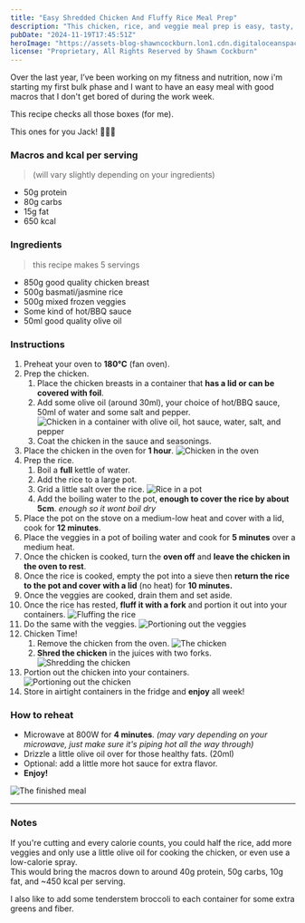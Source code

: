 ```yaml
---
title: "Easy Shredded Chicken And Fluffy Rice Meal Prep"
description: "This chicken, rice, and veggie meal prep is easy, tasty, and great for the gym. Packed with protein and good carbs, it’s perfect for fueling your workouts and staying on track all week!"
pubDate: "2024-11-19T17:45:51Z"
heroImage: "https://assets-blog-shawncockburn.lon1.cdn.digitaloceanspaces.com/posts/2024-11-gym-meal-prep/step-8.jpg"
license: "Proprietary, All Rights Reserved by Shawn Cockburn"
---
```


Over the last year, I’ve been working on my fitness and nutrition, now i'm starting my first bulk phase and I want to have an easy meal with good macros that I don't get bored of during the work week.

This recipe checks all those boxes (for me).

This ones for you Jack! 🍗🍚🥦

### Macros and kcal per serving
> (will vary slightly depending on your ingredients)
- 50g protein
- 80g carbs
- 15g fat
- 650 kcal

### Ingredients
> this recipe makes 5 servings

- 850g good quality chicken breast
- 500g basmati/jasmine rice
- 500g mixed frozen veggies
- Some kind of hot/BBQ sauce
- 50ml good quality olive oil

### Instructions

1. Preheat your oven to **180°C** (fan oven).
2. Prep the chicken.
   1. Place the chicken breasts in a container that **has a lid or can be covered with foil**.
   2. Add some olive oil (around 30ml), your choice of hot/BBQ sauce, 50ml of water and some salt and pepper.
   ![Chicken in a container with olive oil, hot sauce, water, salt, and pepper](https://assets-blog-shawncockburn.lon1.cdn.digitaloceanspaces.com/posts/2024-11-gym-meal-prep/step-1.jpg)
   3. Coat the chicken in the sauce and seasonings.
3. Place the chicken in the oven for **1 hour**. 
   ![Chicken in the oven](https://assets-blog-shawncockburn.lon1.cdn.digitaloceanspaces.com/posts/2024-11-gym-meal-prep/step-2.jpg)
4. Prep the rice.
   1. Boil a **full** kettle of water.
   2. Add the rice to a large pot.
   3. Grid a little salt over the rice.
   ![Rice in a pot](https://assets-blog-shawncockburn.lon1.cdn.digitaloceanspaces.com/posts/2024-11-gym-meal-prep/step-3.jpg)
   4. Add the boiling water to the pot, **enough to cover the rice by about 5cm**. _enough so it wont boil dry_ 
5. Place the pot on the stove on a medium-low heat and cover with a lid, cook for **12 minutes**.
6. Place the veggies in a pot of boiling water and cook for **5 minutes** over a medium heat.
7. Once the chicken is cooked, turn the **oven off** and **leave the chicken in the oven to rest**.
8. Once the rice is cooked, empty the pot into a sieve then **return the rice to the pot and cover with a lid** (no heat) for **10 minutes.**
9. Once the veggies are cooked, drain them and set aside.
10. Once the rice has rested, **fluff it with a fork** and portion it out into your containers.
![Fluffing the rice](https://assets-blog-shawncockburn.lon1.cdn.digitaloceanspaces.com/posts/2024-11-gym-meal-prep/step-4.jpg)
11. Do the same with the veggies.
![Portioning out the veggies](https://assets-blog-shawncockburn.lon1.cdn.digitaloceanspaces.com/posts/2024-11-gym-meal-prep/step-6.jpg)
12. Chicken Time!
    1. Remove the chicken from the oven.
    ![The chicken](https://assets-blog-shawncockburn.lon1.cdn.digitaloceanspaces.com/posts/2024-11-gym-meal-prep/step-5a.jpg)
    2. **Shred the chicken** in the juices with two forks.
    ![Shredding the chicken](https://assets-blog-shawncockburn.lon1.cdn.digitaloceanspaces.com/posts/2024-11-gym-meal-prep/step-5b.jpg)
13. Portion out the chicken into your containers.
![Portioning out the chicken](https://assets-blog-shawncockburn.lon1.cdn.digitaloceanspaces.com/posts/2024-11-gym-meal-prep/step-7.jpg)
14. Store in airtight containers in the fridge and **enjoy** all week!

### How to reheat
- Microwave at 800W for **4 minutes**. _(may vary depending on your microwave, just make sure it's piping hot all the way through)_
- Drizzle a little olive oil over for those healthy fats. (20ml)
- Optional: add a little more hot sauce for extra flavor.
- **Enjoy!**

![The finished meal](https://assets-blog-shawncockburn.lon1.cdn.digitaloceanspaces.com/posts/2024-11-gym-meal-prep/step-8.jpg)

---

### Notes
If you're cutting and every calorie counts, you could half the rice, add more veggies and only use a little olive oil for cooking the chicken, or even use a low-calorie spray.  
This would bring the macros down to around 40g protein, 50g carbs, 10g fat, and ~450 kcal per serving.

I also like to add some tenderstem broccoli to each container for some extra greens and fiber.